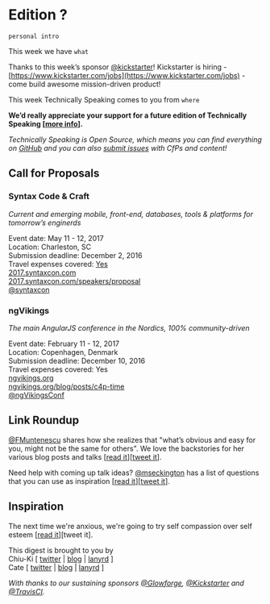 # Edition ?

`personal intro`

This week we have `what`

Thanks to this week’s sponsor [@kickstarter](https://twitter.com/kickstarter)! Kickstarter is hiring - [https://www.kickstarter.com/jobs](https://www.kickstarter.com/jobs)  - come build awesome mission-driven product!

This week Technically Speaking comes to you from `where`

**We’d really appreciate your support for a future edition of Technically Speaking [[more info](http://www.techspeak.email/sponsorship/)].**  

*Technically Speaking is Open Source, which means you can find everything on [GitHub](https://github.com/catehstn/technically-speaking/) and you can also [submit issues](https://github.com/catehstn/technically-speaking/issues/new) with CfPs and content!*  

## Call for Proposals

### Syntax Code & Craft
*Current and emerging mobile, front-end, databases, tools & platforms for tomorrow’s enginerds*

Event date: May 11 - 12, 2017  
Location: Charleston, SC  
Submission deadline: December 2, 2016  
Travel expenses covered:   [Yes](https://twitter.com/syntaxcon/status/795336850349182976)  
[2017.syntaxcon.com](https://2017.syntaxcon.com/)  
[2017.syntaxcon.com/speakers/proposal](https://2017.syntaxcon.com/speakers/proposal/)  
[@syntaxcon](https://twitter.com/syntaxcon)


### ngVikings
*The main AngularJS conference in the Nordics, 100% community-driven*

Event date: February 11 - 12, 2017  
Location: Copenhagen, Denmark  
Submission deadline: December 10, 2016  
Travel expenses covered: Yes  
[ngvikings.org](https://ngvikings.org/)  
[ngvikings.org/blog/posts/c4p-time](https://ngvikings.org/blog/posts/c4p-time/)  
[@ngVikingsConf](https://twitter.com/ngVikingsConf)



## Link Roundup

[@FMuntenescu](https://twitter.com/FMuntenescu) shares how she realizes that "what’s obvious and easy for you, might not be the same for others". We love the backstories for her various blog posts and talks [[read it](https://medium.com/upday-devs/tech-talks-you-do-have-something-to-say-a1a0ae23fa0)][[tweet it](https://twitter.com/home?status=Tech%20Talks%E2%80%8A%20-%20%E2%80%8AYou%20Do%20Have%20Something%20To%20Say!%0Aby%20%40FMuntenescu%20https%3A//medium.com/upday-devs/tech-talks-you-do-have-something-to-say-a1a0ae23fa0%20via%20%40techspeakdigest)].

Need help with coming up talk ideas? [@mseckington](https://twitter.com/mseckington) has a list of questions that you can use as inspiration [[read it]( http://missgeeky.com/2016/11/21/how-to-brainstorm-talk-ideas)][[tweet it](https://twitter.com/home?status=How%20To%20Brainstorm%20Talk%20Ideas%20by%20%40mseckington%20http%3A//missgeeky.com/2016/11/21/how-to-brainstorm-talk-ideas%20via%20%40techspeakdigest)].


## Inspiration

The next time we're anxious, we're going to try self compassion over self esteem [[read it](http://www.theatlantic.com/health/archive/2016/05/why-self-compassion-works-better-than-self-esteem/481473/)][tweet it].  


This digest is brought to you by  
Chiu-Ki [ [twitter](https://twitter.com/chiuki) | [blog](http://blog.sqisland.com/) | [lanyrd](http://lanyrd.com/profile/chiuki/) ]  
Cate [ [twitter](https://twitter.com/catehstn) | [blog](http://www.catehuston.com/blog/) | [lanyrd](http://lanyrd.com/profile/catehstn/) ]

*With thanks to our sustaining sponsors [@Glowforge](http://twitter.com/glowforge), [@Kickstarter](http://twitter.com/kickstarter) and [@TravisCI](http://twitter.com/travisci).*
